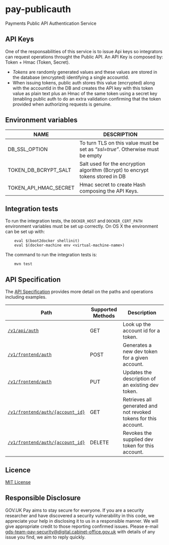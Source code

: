 # pay-publicauth
Payments Public API Authentication Service

## API Keys

One of the responsabilities of this service is to issue Api keys so integrators can request operations throught the Public API. An API Key is composed by: Token + Hmac (Token, Secret).
- _Tokens_ are randomly generated values and these values are stored in the database (encrypted) identifying a single accountId.
- When issuing tokens, public auth stores this value (encrypted) along with the accountId in the DB and creates the API key with this
token value as plain text plus an Hmac of the same token using a secret key (enabling public auth to do an extra validation
confirming that the token provided when authorizing requests is genuine.

## Environment variables
| NAME                  | DESCRIPTION                                                                    |
| ----------------------| ------------------------------------------------------------------------------ |
| DB_SSL_OPTION         | To turn TLS on this value must be set as _“ssl=true”_. Otherwise must be empty |
| TOKEN_DB_BCRYPT_SALT  | Salt used for the encryption algorithm (Bcrypt) to encrypt tokens stored in DB |
| TOKEN_API_HMAC_SECRET | Hmac secret to create Hash composing the API Keys. |

## Integration tests

To run the integration tests, the `DOCKER_HOST` and `DOCKER_CERT_PATH` environment variables must be set up correctly. On OS X the environment can be set up with:

```
    eval $(boot2docker shellinit)
    eval $(docker-machine env <virtual-machine-name>)

```

The command to run the integration tests is:

```
    mvn test
```

## API Specification

The [API Specification](docs/api_specification.md) provides more detail on the paths and operations including examples.

| Path                          | Supported Methods | Description                        |
| ----------------------------- | ----------------- | ---------------------------------- |
|[```/v1/api/auth```](docs/api_specification.md#get-v1apiauth)              | GET    |  Look up the account id for a token.            |
|[```/v1/frontend/auth```](docs/api_specification.md#post-v1frontendauth)             | POST   |  Generates a new dev token for a given account. |
|[```/v1/frontend/auth```](docs/api_specification.md#put-v1frontendauth)             | PUT   |  Updates the description of an existing dev token. |
|[```/v1/frontend/auth/{account_id}```](docs/api_specification.md#get-v1frontendauthaccount_id)             | GET   |  Retrieves all generated and not revoked tokens for this account. |
|[```/v1/frontend/auth/{account_id}```](docs/api_specification.md#delete-v1frontendauthaccount_id)             | DELETE   |  Revokes the supplied dev token for this account. |

## Licence

[MIT License](LICENCE)

## Responsible Disclosure

GOV.UK Pay aims to stay secure for everyone. If you are a security researcher and have discovered a security vulnerability in this code, we appreciate your help in disclosing it to us in a responsible manner. We will give appropriate credit to those reporting confirmed issues. Please e-mail gds-team-pay-security@digital.cabinet-office.gov.uk with details of any issue you find, we aim to reply quickly.

